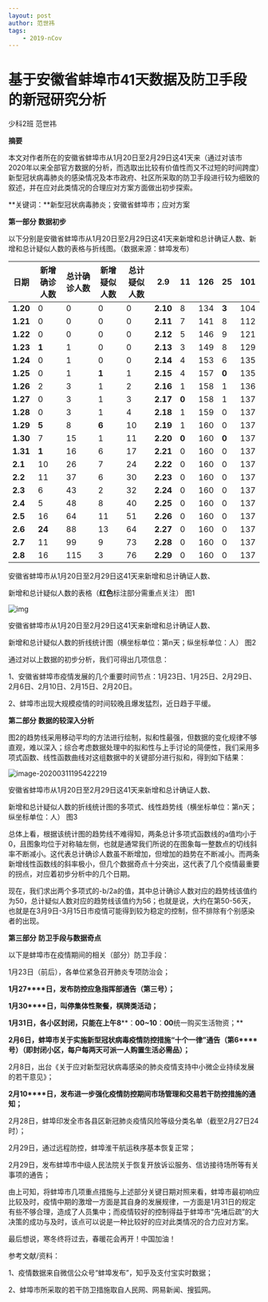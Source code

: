 ```yaml
---
layout: post
author: 范世祎
tags: 
    - 2019-nCov
---
```

# 基于安徽省蚌埠市41天数据及防卫手段的新冠研究分析

少科2班 范世祎

 

 

**摘要**

本文对作者所在的安徽省蚌埠市从1月20日至2月29日这41天来（通过对该市2020年以来全部官方数据的分析，而选取出比较有价值性而又不过短的时间跨度）新型冠状病毒肺炎的感染情况及本市政府、社区所采取的防卫手段进行较为细致的叙述，并在应对此类情况的合理应对方案方面做出初步探索。

**关键词：**新型冠状病毒肺炎；安徽省蚌埠市；应对方案

 

 

**第一部分** **数据初步**

以下分别是安徽省蚌埠市从1月20日至2月29日这41天来新增和总计确证人数、新增和总计疑似人数的表格与折线图。（数据来源：蚌埠发布）

 

 

| **日期** | **新增确诊人数** | **总计确诊人数** | **新增疑似人数** | **总计疑似人数** | **2.9**  | 11    | 126  | 25    | 101  |
| -------- | ---------------- | ---------------- | ---------------- | ---------------- | -------- | ----- | ---- | ----- | ---- |
| **1.20** | 0                | 0                | 0                | 0                | **2.10** | 8     | 134  | **3** | 104  |
| **1.21** | 0                | 0                | 0                | 0                | **2.11** | 7     | 141  | 8     | 112  |
| **1.22** | 0                | 0                | 0                | 0                | **2.12** | 5     | 146  | 9     | 121  |
| **1.23** | **1**            | 1                | 0                | 0                | **2.13** | 3     | 149  | 8     | 129  |
| **1.24** | 0                | 1                | 0                | 0                | **2.14** | 4     | 153  | 6     | 135  |
| **1.25** | 0                | 1                | **1**            | 1                | **2.15** | 4     | 157  | **0** | 135  |
| **1.26** | 2                | 3                | 1                | 2                | **2.16** | 1     | 158  | 1     | 136  |
| **1.27** | 0                | 3                | 1                | 3                | **2.17** | **0** | 158  | 1     | 137  |
| **1.28** | 0                | 3                | 1                | 4                | **2.18** | 1     | 159  | 0     | 137  |
| **1.29** | **5**            | 8                | **6**            | 10               | **2.19** | 1     | 160  | 0     | 137  |
| **1.30** | 7                | 15               | 1                | 11               | **2.20** | **0** | 160  | **0** | 137  |
| **1.31** | **1**            | 16               | 6                | 17               | **2.21** | 0     | 160  | 0     | 137  |
| **2.1**  | 10               | 26               | 7                | 24               | **2.22** | 0     | 160  | 0     | 137  |
| **2.2**  | 11               | 37               | 6                | 30               | **2.23** | 0     | 160  | 0     | 137  |
| **2.3**  | 6                | 43               | 2                | 32               | **2.24** | 0     | 160  | 0     | 137  |
| **2.4**  | 5                | 48               | 8                | 40               | **2.25** | 0     | 160  | 0     | 137  |
| **2.5**  | 16               | 64               | 11               | 51               | **2.26** | 0     | 160  | 0     | 137  |
| **2.6**  | **24**           | 88               | 13               | 64               | **2.27** | 0     | 160  | 0     | 137  |
| **2.7**  | 11               | 99               | 9                | 73               | **2.28** | 0     | 160  | 0     | 137  |
| **2.8**  | 16               | 115              | 3                | 76               | **2.29** | 0     | 160  | 0     | 137  |

安徽省蚌埠市从1月20日至2月29日这41天来新增和总计确证人数、

新增和总计疑似人数的表格（**红色**标注部分需重点关注） 图1

 

![img](file:///C:\Users\sjz\AppData\Local\Temp\msohtmlclip1\01\clip_image002.gif)

安徽省蚌埠市从1月20日至2月29日这41天来新增和总计确证人数、

新增和总计疑似人数的折线统计图（横坐标单位：第n天；纵坐标单位：人） 图2

 



 通过对以上数据的初步分析，我们可得出几项信息：

1、安徽省蚌埠市疫情发展的几个重要时间节点：1月23日、1月25日、2月29日、2月6日、2月10日、2月15日、2月20日。

2、蚌埠市出现大规模疫情的时间较晚且爆发猛烈，近日趋于平缓。

 

 

 

**第二部分** **数据的较深入分析**

图2的趋势线采用移动平均的方法进行绘制，拟和性最强，但数据的变化规律不够直观，难以深入；综合考虑数据处理中的拟和性与上手讨论的简便性，我们采用多项式函数、线性函数曲线对这组数据中的关键部分进行拟和，得到如下结果：

![image-20200311195422219](C:%5CUsers%5Csjz%5CAppData%5CRoaming%5CTypora%5Ctypora-user-images%5Cimage-20200311195422219.png)

安徽省蚌埠市从1月20日至2月29日这41天来新增和总计确证人数、

新增和总计疑似人数的折线统计图的多项式、线性趋势线（横坐标单位：第n天；纵坐标单位：人） 图3

 

 

总体上看，根据该统计图的趋势线不难得知，两条总计多项式函数线的a值均小于0，且图象均位于对称轴左侧，也就是通常我们所说的在图象每一整数点的切线斜率不断减小。这代表总计确诊人数虽不断增加，但增加的趋势在不断减小。而两条新增线性函数线的斜率极小，但几个数据奇点十分突出，这代表了几个疫情最重要的拐点，对应着初步分析中的几个日期。

现在，我们求出两个多项式的-b/2a的值，其中总计确诊人数对应的趋势线该值约为50，总计疑似人数对应的趋势线该值约为56；也就是说，大约在第50-56天，也就是在3月9日-3月15日市疫情可能得到较为稳定的控制，但不排除有个别感染者的出现。

 

 

**第三部分** **防卫手段与数据奇点**

以下是蚌埠市在疫情期间的相关（部分）防卫手段：

1月23日（前后），各单位紧急召开肺炎专项防治会；

**1****月****27****日，发布防控应急指挥部通告（第三号）；**

**1****月****30****日，叫停集体性聚餐，棋牌类活动；**

  **1****月****31****日，各小区封闭，只能在上午****8****：****00~10****：****00****统一购买生活物资；**

**2****月****6****日，蚌埠市关于实施新型冠状病毒疫情防控措施“十个一律”通告（第****6****号）（即封闭小区，每户每两天可派一人购置生活必需品）；**

2月8日，出台《关于应对新型冠状病毒感染的肺炎疫情支持中小微企业持续发展的若干意见》；

**2****月****10****日，发布进一步强化疫情防控期间市场管理和交易若干防控措施的通知；**

2月28日，蚌埠印发全市各县区新冠肺炎疫情风险等级分类名单（截至2月27日24时）；

2月29日，通过远程防控，蚌埠淮干航运秩序基本恢复正常；

2月29日，发布蚌埠市中级人民法院关于恢复开放诉讼服务、信访接待场所等有关事项的通告；

由上可知，将蚌埠市几项重点措施与上述部分关键日期对照来看，蚌埠市最初响应比较及时，疫情中期的激增一方面是其自身的发展规律，一方面是1月31日的规定有些不够合理，造成了人员集中；而疫情较好的控制得益于蚌埠市“先堵后疏”的大决策的成功与及时，该点可以说是一种比较好的应对此类情况的合力应对方案。

 

 

 

最后想说，寒冬终将过去，春暖花会再开！中国加油！

 

 

参考文献/资料：

1、疫情数据来自微信公众号“蚌埠发布”，知乎及支付宝实时数据；

2、蚌埠市所采取的若干防卫措施取自人民网、网易新闻、搜狐网。